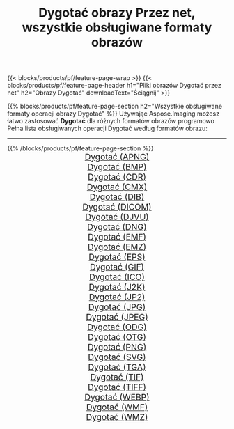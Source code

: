 ﻿---
title: Dygotać obrazy Przez net, wszystkie obsługiwane formaty obrazów 
weight: 3920
url: /pl/net/dither 
lang: pl
langdirlevel: 2
locales: zh-hans,ja,it,ru,de,es,fr,nl,id,lt,pl,pt,vi,tr,ko,zh-hant,ar,hi,th,sv,cs,uk,he
description: Używając Aspose.Imaging możesz łatwo Dygotać obrazy Via net
---

{{< blocks/products/pf/feature-page-wrap >}}
{{< blocks/products/pf/feature-page-header h1="Pliki obrazów Dygotać przez net" h2="Obrazy Dygotać" downloadText="Ściągnij" >}}


{{% blocks/products/pf/feature-page-section  h2="Wszystkie obsługiwane formaty operacji obrazy Dygotać" %}}
Używając Aspose.Imaging możesz łatwo zastosować **Dygotać** dla różnych formatów obrazów programowo
<br/>
Pełna lista obsługiwanych operacji Dygotać według formatów obrazu:
<hr/>
{{% /blocks/products/pf/feature-page-section %}}
<div class="container-fluid productfamilypage bg-gray">
    <div class="convertypes bg-gray agp-content section">
        <div class="container">
		<div class="row other-converters" style="gap: 10px;font-size: 19px;text-align:center;">
		    <div class='col-md-2 other-converter remove-lp remove-rp'><a href="/imaging/pl/net/dither/apng" style="padding:15px;">Dygotać (APNG)</a></div><div class='col-md-2 other-converter remove-lp remove-rp'><a href="/imaging/pl/net/dither/bmp" style="padding:15px;">Dygotać (BMP)</a></div><div class='col-md-2 other-converter remove-lp remove-rp'><a href="/imaging/pl/net/dither/cdr" style="padding:15px;">Dygotać (CDR)</a></div><div class='col-md-2 other-converter remove-lp remove-rp'><a href="/imaging/pl/net/dither/cmx" style="padding:15px;">Dygotać (CMX)</a></div><div class='col-md-2 other-converter remove-lp remove-rp'><a href="/imaging/pl/net/dither/dib" style="padding:15px;">Dygotać (DIB)</a></div><div class='col-md-2 other-converter remove-lp remove-rp'><a href="/imaging/pl/net/dither/dicom" style="padding:15px;">Dygotać (DICOM)</a></div><div class='col-md-2 other-converter remove-lp remove-rp'><a href="/imaging/pl/net/dither/djvu" style="padding:15px;">Dygotać (DJVU)</a></div><div class='col-md-2 other-converter remove-lp remove-rp'><a href="/imaging/pl/net/dither/dng" style="padding:15px;">Dygotać (DNG)</a></div><div class='col-md-2 other-converter remove-lp remove-rp'><a href="/imaging/pl/net/dither/emf" style="padding:15px;">Dygotać (EMF)</a></div><div class='col-md-2 other-converter remove-lp remove-rp'><a href="/imaging/pl/net/dither/emz" style="padding:15px;">Dygotać (EMZ)</a></div><div class='col-md-2 other-converter remove-lp remove-rp'><a href="/imaging/pl/net/dither/eps" style="padding:15px;">Dygotać (EPS)</a></div><div class='col-md-2 other-converter remove-lp remove-rp'><a href="/imaging/pl/net/dither/gif" style="padding:15px;">Dygotać (GIF)</a></div><div class='col-md-2 other-converter remove-lp remove-rp'><a href="/imaging/pl/net/dither/ico" style="padding:15px;">Dygotać (ICO)</a></div><div class='col-md-2 other-converter remove-lp remove-rp'><a href="/imaging/pl/net/dither/j2k" style="padding:15px;">Dygotać (J2K)</a></div><div class='col-md-2 other-converter remove-lp remove-rp'><a href="/imaging/pl/net/dither/jp2" style="padding:15px;">Dygotać (JP2)</a></div><div class='col-md-2 other-converter remove-lp remove-rp'><a href="/imaging/pl/net/dither/jpg" style="padding:15px;">Dygotać (JPG)</a></div><div class='col-md-2 other-converter remove-lp remove-rp'><a href="/imaging/pl/net/dither/jpeg" style="padding:15px;">Dygotać (JPEG)</a></div><div class='col-md-2 other-converter remove-lp remove-rp'><a href="/imaging/pl/net/dither/odg" style="padding:15px;">Dygotać (ODG)</a></div><div class='col-md-2 other-converter remove-lp remove-rp'><a href="/imaging/pl/net/dither/otg" style="padding:15px;">Dygotać (OTG)</a></div><div class='col-md-2 other-converter remove-lp remove-rp'><a href="/imaging/pl/net/dither/png" style="padding:15px;">Dygotać (PNG)</a></div><div class='col-md-2 other-converter remove-lp remove-rp'><a href="/imaging/pl/net/dither/svg" style="padding:15px;">Dygotać (SVG)</a></div><div class='col-md-2 other-converter remove-lp remove-rp'><a href="/imaging/pl/net/dither/tga" style="padding:15px;">Dygotać (TGA)</a></div><div class='col-md-2 other-converter remove-lp remove-rp'><a href="/imaging/pl/net/dither/tif" style="padding:15px;">Dygotać (TIF)</a></div><div class='col-md-2 other-converter remove-lp remove-rp'><a href="/imaging/pl/net/dither/tiff" style="padding:15px;">Dygotać (TIFF)</a></div><div class='col-md-2 other-converter remove-lp remove-rp'><a href="/imaging/pl/net/dither/webp" style="padding:15px;">Dygotać (WEBP)</a></div><div class='col-md-2 other-converter remove-lp remove-rp'><a href="/imaging/pl/net/dither/wmf" style="padding:15px;">Dygotać (WMF)</a></div><div class='col-md-2 other-converter remove-lp remove-rp'><a href="/imaging/pl/net/dither/wmz" style="padding:15px;">Dygotać (WMZ)</a></div>
                </div>
        </div>
    </div>
</div>
<br/>
